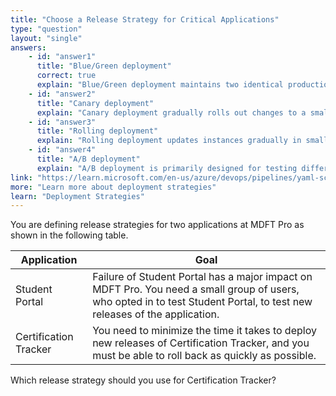 ```yaml
---
title: "Choose a Release Strategy for Critical Applications"
type: "question"
layout: "single"
answers:
    - id: "answer1"
      title: "Blue/Green deployment"
      correct: true
      explain: "Blue/Green deployment maintains two identical production environments where one is live and the other is idle. New releases are deployed to the idle environment, and traffic is switched once deployment is complete. This strategy minimizes deployment time and allows for immediate rollback by simply switching traffic back to the previous environment, meeting the requirements for the Certification Tracker application."
    - id: "answer2"
      title: "Canary deployment"
      explain: "Canary deployment gradually rolls out changes to a small subset of users before releasing to the entire infrastructure. While this is useful for validating changes with minimal impact, it doesn't provide the immediate rollback capability needed for Certification Tracker where deployment speed and quick rollback are priorities."
    - id: "answer3"
      title: "Rolling deployment"
      explain: "Rolling deployment updates instances gradually in small batches. This approach is time-consuming as it requires verification at each stage, which doesn't satisfy the requirement to minimize deployment time for Certification Tracker. Additionally, rollback can be complex and slow if issues are discovered."
    - id: "answer4"
      title: "A/B deployment"
      explain: "A/B deployment is primarily designed for testing different versions against each other to gather metrics on user behavior and feature performance. It doesn't focus on minimizing deployment time or providing quick rollback capability, which are the key requirements for the Certification Tracker application."
link: "https://learn.microsoft.com/en-us/azure/devops/pipelines/yaml-schema/jobs-deployment-strategy?view=azure-pipelines"
more: "Learn more about deployment strategies"
learn: "Deployment Strategies"
---
```


You are defining release strategies for two applications at MDFT Pro as shown in the following table.

| Application | Goal                                                                                     |
|------------------|------------------------------------------------------------------------------------------|
| Student Portal   | Failure of Student Portal has a major impact on MDFT Pro. You need a small group of users, who opted in to test Student Portal, to test new releases of the application. |
| Certification Tracker | You need to minimize the time it takes to deploy new releases of Certification Tracker, and you must be able to roll back as quickly as possible. |

Which release strategy should you use for Certification Tracker?

